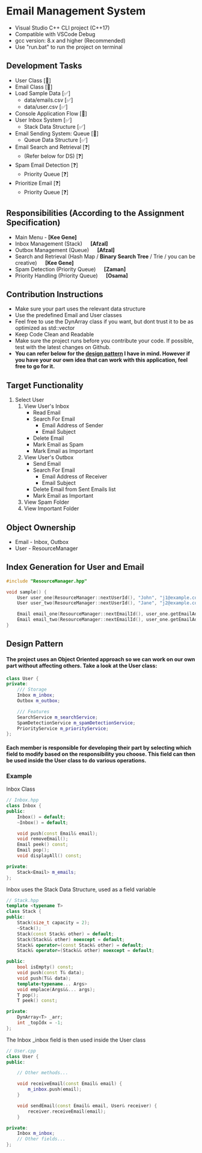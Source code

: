 # Email Management System
- Visual Studio C++ CLI project (C++17)
- Compatible with VSCode Debug
- gcc version: 8.x and higher (Recommended)
- Use "run.bat" to run the project on terminal

## Development Tasks
- User Class [🔨] 
- Email Class [🔨]
- Load Sample Data [✅]
    - data/emails.csv [✅]
    - data/user.csv [✅]
- Console Application Flow [🔨]
- User Inbox System [✅]
    - Stack Data Structure [✅]
- Email Sending System: Queue [🔨]
    - Queue Data Structure [✅]
- Email Search and Retrieval [❓]
    - (Refer below for DS) [❓]
- Spam Email Detection [❓]
    - Priority Queue [❓]
- Prioritize Email [❓]
    - Priority Queue [❓]

## Responsibilities (According to the Assignment Specification)
- Main Menu - **[Kee Gene]**
- Inbox Management (Stack) &emsp; **[Afzal]**
- Outbox Management (Queue) &emsp; **[Afzal]**
- Search and Retrieval (Hash Map / **Binary Search Tree** / Trie / you can be creative) &emsp; **[Kee Gene]**
- Spam Detection (Priority Queue) &emsp; **[Zaman]**
- Priority Handling (Priority Queue) &emsp; **[Osama]**

## Contribution Instructions
- Make sure your part uses the relevant data structure
- Use the predefined Email and User classes
- Feel free to use the DynArray class if you want, but dont trust it to be as optimized as std::vector
- Keep Code Clean and Readable
- Make sure the project runs before you contribute your code. If possible, test with the latest changes on Github.
- **You can refer below for the <ins>design pattern</ins> I have in mind. However if you have your our own idea that can work with this application, feel free to go for it.**

## Target Functionality
1. Select User
    1. View User's Inbox
        - Read Email
        - Search For Email
            - Email Address of Sender
            - Email Subject
        - Delete Email
        - Mark Email as Spam
        - Mark Email as Important
    2. View User's Outbox
        - Send Email
        - Search For Email
            - Email Address of Receiver
            - Email Subject
        - Delete Email from Sent Emails list
        - Mark Email as Important
    3. View Spam Folder
    4. View Important Folder

## Object Ownership
- Email - Inbox, Outbox
- User - ResourceManager

## Index Generation for User and Email
```cpp
#include "ResourceManager.hpp"

void sample() {
    User user_one(ResourceManager::nextUserId(), "John", "j1@example.com"); // ID=0
    User user_two(ResourceManager::nextUserId(), "Jane", "j2@example.com"); // ID=1

    Email email_one(ResourceManager::nextEmailId(), user_one.getEmailAddress(), user_two.getEmailAddress(), "First", "Body One."); // ID=0
    Email email_two(ResourceManager::nextEmailId(), user_one.getEmailAddress(), user_two.getEmailAddress(), "Second", "Body Two."); // ID=1
}
```

## Design Pattern
#### The project uses an Object Oriented approach so we can work on our own part without affecting others. Take a look at the User class:
```cpp
class User {
private:
    /// Storage
    Inbox m_inbox;
    Outbox m_outbox;

    /// Features
    SearchService m_searchService;
    SpamDetectionService m_spamDetectionService;
    PriorityService m_priorityService;
};
```
#### Each member is responsible for developing their part by selecting which field to modify based on the responsibility you choose. This field can then be used inside the User class to do various operations.

### Example
Inbox Class
```cpp
// Inbox.hpp
class Inbox {
public:
    Inbox() = default;
    ~Inbox() = default;

    void push(const Email& email);
    void removeEmail();
    Email peek() const;
    Email pop();
    void displayAll() const;

private:
    Stack<Email> m_emails;
};
```

Inbox uses the Stack Data Structure, used as a field variable
```cpp
// Stack.hpp
template <typename T>
class Stack {
public:
    Stack(size_t capacity = 2);
    ~Stack();
    Stack(const Stack& other) = default;
    Stack(Stack&& other) noexcept = default;
    Stack& operator=(const Stack& other) = default;
    Stack& operator=(Stack&& other) noexcept = default;

public:
    bool isEmpty() const;
    void push(const T& data);
    void push(T&& data);
    template<typename... Args>
    void emplace(Args&&... args);
    T pop();
    T peek() const;

private:
    DynArray<T> _arr;
    int _topIdx = -1;
};

```
The Inbox _inbox field is then used inside the User class
```cpp
// User.cpp
class User {
public:

    // Other methods...

    void receiveEmail(const Email& email) {
        m_inbox.push(email);
    }

    void sendEmail(const Email& email, User& receiver) {
        receiver.receiveEmail(email);
    }

private:
    Inbox m_inbox;
    // Other fields...
};
```




